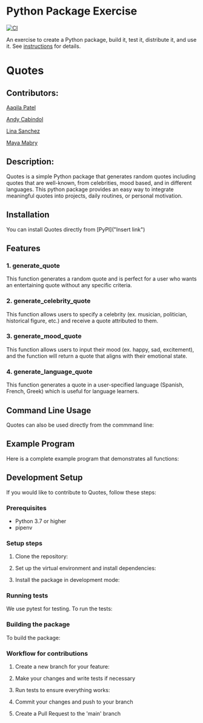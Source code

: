 # Python Package Exercise

[![CI](https://github.com/software-students-spring2025/3-python-package-package_proj/actions/workflows/build.yaml/badge.svg?branch=run-workflow-on-main)](https://github.com/software-students-spring2025/3-python-package-package_proj/actions/workflows/build.yaml)

An exercise to create a Python package, build it, test it, distribute it, and use it. See [instructions](./instructions.md) for details.

# Quotes

## Contributors:

[Aaqila Patel](https://github.com/aaqilap)

[Andy Cabindol](https://github.com/andycabindol)

[Lina Sanchez](https://github.com/linahsan)

[Maya Mabry](https://github.com/mam10023)

## Description:

Quotes is a simple Python package that generates random quotes including quotes that are well-known, from celebrities, mood based, and in different languages. This python package provides an easy way to integrate meaningful quotes into projects, daily routines, or personal motivation.

## Installation 

You can install Quotes directly from [PyPI]("Insert link")

## Features 

### 1. generate_quote
This function generates a random quote and is perfect for a user who wants an entertaining quote without any specific criteria. 

### 2. generate_celebrity_quote 
This function allows users to specify a celebrity (ex. musician, politician, historical figure, etc.) and receive a quote attributed to them. 

### 3. generate_mood_quote 
This function allows users to input their mood (ex. happy, sad, excitement), and the function will return a quote that aligns with their emotional state. 

### 4. generate_language_quote
This function generates a quote in a user-specified language (Spanish, French, Greek) which is useful for language learners.

## Command Line Usage 
Quotes can also be used directly from the commmand line: 

## Example Program 
Here is a complete example program that demonstrates all functions:

## Development Setup
If you would like to contribute to Quotes, follow these steps: 

### Prerequisites 
- Python 3.7 or higher 
- pipenv 

### Setup steps 
1. Clone the repository: 

2. Set up the virtual environment and install dependencies: 

3. Install the package in development mode: 

### Running tests
We use pytest for testing. To run the tests: 

### Building the package 
To build the package: 

### Workflow for contributions 
1. Create a new branch for your feature: 

2. Make your changes and write tests if necessary 

3. Run tests to ensure everything works: 

4. Commit your changes and push to your branch

5. Create a Pull Request to the 'main' branch
